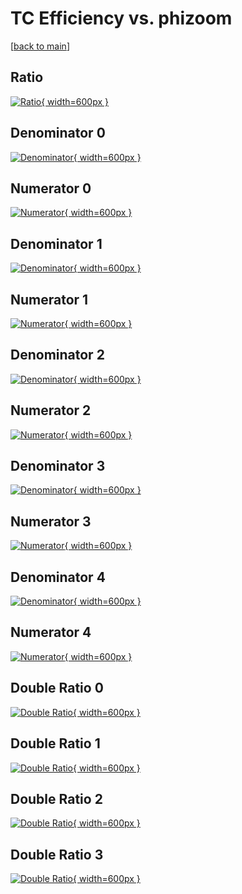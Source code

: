 # TC Efficiency vs. phizoom

[[back to main](./)]



## Ratio

[![Ratio](../mtv/var/TC_base_13_-1_eff_phizoom.png){ width=600px }](../mtv/var/TC_base_13_-1_eff_phizoom.pdf)

## Denominator 0

[![Denominator](../mtv/den/TC_base_13_-1_eff_phizoom_den0.png){ width=600px }](../mtv/den/TC_base_13_-1_eff_phizoom_den0.pdf)

## Numerator 0

[![Numerator](../mtv/num/TC_base_13_-1_eff_phizoom_num0.png){ width=600px }](../mtv/num/TC_base_13_-1_eff_phizoom_num0.pdf)

## Denominator 1

[![Denominator](../mtv/den/TC_base_13_-1_eff_phizoom_den1.png){ width=600px }](../mtv/den/TC_base_13_-1_eff_phizoom_den1.pdf)

## Numerator 1

[![Numerator](../mtv/num/TC_base_13_-1_eff_phizoom_num1.png){ width=600px }](../mtv/num/TC_base_13_-1_eff_phizoom_num1.pdf)

## Denominator 2

[![Denominator](../mtv/den/TC_base_13_-1_eff_phizoom_den2.png){ width=600px }](../mtv/den/TC_base_13_-1_eff_phizoom_den2.pdf)

## Numerator 2

[![Numerator](../mtv/num/TC_base_13_-1_eff_phizoom_num2.png){ width=600px }](../mtv/num/TC_base_13_-1_eff_phizoom_num2.pdf)

## Denominator 3

[![Denominator](../mtv/den/TC_base_13_-1_eff_phizoom_den3.png){ width=600px }](../mtv/den/TC_base_13_-1_eff_phizoom_den3.pdf)

## Numerator 3

[![Numerator](../mtv/num/TC_base_13_-1_eff_phizoom_num3.png){ width=600px }](../mtv/num/TC_base_13_-1_eff_phizoom_num3.pdf)

## Denominator 4

[![Denominator](../mtv/den/TC_base_13_-1_eff_phizoom_den4.png){ width=600px }](../mtv/den/TC_base_13_-1_eff_phizoom_den4.pdf)

## Numerator 4

[![Numerator](../mtv/num/TC_base_13_-1_eff_phizoom_num4.png){ width=600px }](../mtv/num/TC_base_13_-1_eff_phizoom_num4.pdf)

## Double Ratio 0

[![Double Ratio](../mtv/ratio/TC_base_13_-1_eff_phizoom_ratio0.png){ width=600px }](../mtv/ratio/TC_base_13_-1_eff_phizoom_ratio0.pdf)

## Double Ratio 1

[![Double Ratio](../mtv/ratio/TC_base_13_-1_eff_phizoom_ratio1.png){ width=600px }](../mtv/ratio/TC_base_13_-1_eff_phizoom_ratio1.pdf)

## Double Ratio 2

[![Double Ratio](../mtv/ratio/TC_base_13_-1_eff_phizoom_ratio2.png){ width=600px }](../mtv/ratio/TC_base_13_-1_eff_phizoom_ratio2.pdf)

## Double Ratio 3

[![Double Ratio](../mtv/ratio/TC_base_13_-1_eff_phizoom_ratio3.png){ width=600px }](../mtv/ratio/TC_base_13_-1_eff_phizoom_ratio3.pdf)

